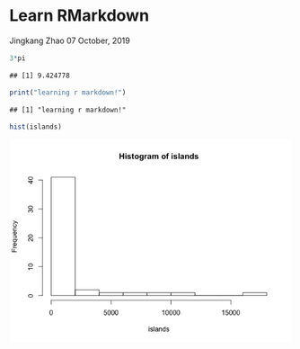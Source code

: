 Learn RMarkdown
================
Jingkang Zhao
07 October, 2019

``` r
3*pi
```

    ## [1] 9.424778

``` r
print("learning r markdown!")
```

    ## [1] "learning r markdown!"

``` r
hist(islands)
```

![](learn-rmd_files/figure-gfm/unnamed-chunk-2-1.png)<!-- -->
